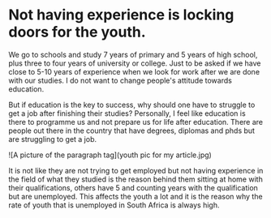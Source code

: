 # Not having experience is locking doors for the youth.

<p>We go to schools and study 7 years of primary and 5 years of high school, plus three to four years of university or college. Just to be asked if we have close to 5-10 years of experience when we look for work after we are done with our studies. I do not want to change people's attitude towards education.</p>

<p>But if education is the key to success, why should one have to struggle to get a job after finishing their studies? Personally, I feel like education is there to programme us and not prepare us for life after education. There are people out there in the country that have degrees, diplomas and phds but are struggling to get a job.</p>

![A picture of the paragraph tag](youth pic for my article.jpg)

<p>It is not like they are not trying to get employed but not having experience in the field of what they studied is the reason behind them sitting at home with their qualifications, others have 5 and counting years with the qualification but are unemployed. This affects the youth a lot and it is the reason why the rate of youth that is unemployed in South Africa is always high.</p>
